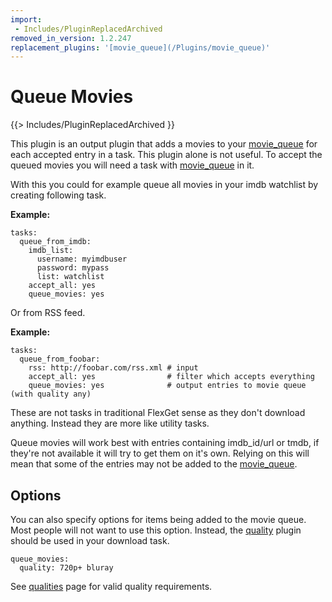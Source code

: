 ```yaml
---
import:
 - Includes/PluginReplacedArchived
removed_in_version: 1.2.247
replacement_plugins: '[movie_queue](/Plugins/movie_queue)'
---
```

# Queue Movies
{{> Includes/PluginReplacedArchived }}

This plugin is an output plugin that adds a movies to your [movie_queue](/Plugins/movie_queue) for each accepted entry in a task. This plugin alone is not useful. To accept the queued movies you will need a task with [movie_queue](/Plugins/movie_queue) in it.

With this you could for example queue all movies in your imdb watchlist by creating following task.

**Example:**

```
tasks:
  queue_from_imdb:
    imdb_list:
      username: myimdbuser
      password: mypass
      list: watchlist
    accept_all: yes
    queue_movies: yes
```

Or from RSS feed.

**Example:**

```
tasks:
  queue_from_foobar:
    rss: http://foobar.com/rss.xml # input
    accept_all: yes                # filter which accepts everything
    queue_movies: yes              # output entries to movie queue (with quality any)
```

These are not tasks in traditional FlexGet sense as they don't download anything. Instead they are more like utility tasks.

Queue movies will work best with entries containing imdb_id/url or tmdb, if they're not available it will try to get them on it's own. Relying on this will mean that some of the entries may not be added to the [movie_queue](/Plugins/movie_queue).

## Options
You can also specify options for items being added to the movie queue. Most people will not want to use this option. Instead, the [quality](/Plugins/quality) plugin should be used in your download task.

```
queue_movies:
  quality: 720p+ bluray
```

See [qualities](/Qualities) page for valid quality requirements.